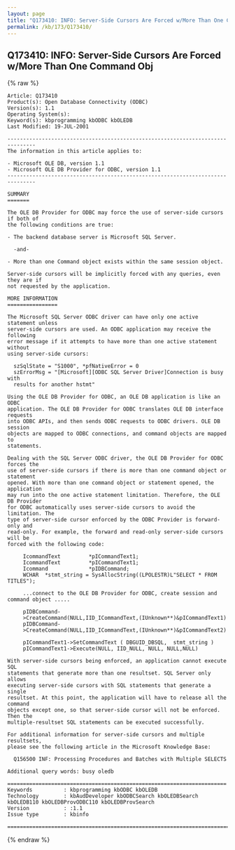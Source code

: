 ```yaml
---
layout: page
title: "Q173410: INFO: Server-Side Cursors Are Forced w/More Than One Command Obj"
permalink: /kb/173/Q173410/
---
```


## Q173410: INFO: Server-Side Cursors Are Forced w/More Than One Command Obj

{% raw %}

	Article: Q173410
	Product(s): Open Database Connectivity (ODBC)
	Version(s): 1.1
	Operating System(s): 
	Keyword(s): kbprogramming kbODBC kbOLEDB
	Last Modified: 19-JUL-2001
	
	-------------------------------------------------------------------------------
	The information in this article applies to:
	
	- Microsoft OLE DB, version 1.1 
	- Microsoft OLE DB Provider for ODBC, version 1.1 
	-------------------------------------------------------------------------------
	
	SUMMARY
	=======
	
	The OLE DB Provider for ODBC may force the use of server-side cursors if both of
	the following conditions are true:
	
	- The backend database server is Microsoft SQL Server.
	
	  -and-
	
	- More than one Command object exists within the same session object.
	
	Server-side cursors will be implicitly forced with any queries, even they are if
	not requested by the application.
	
	MORE INFORMATION
	================
	
	The Microsoft SQL Server ODBC driver can have only one active statement unless
	server-side cursors are used. An ODBC application may receive the following
	error message if it attempts to have more than one active statement without
	using server-side cursors:
	
	  szSqlState = "S1000", *pfNativeError = 0
	  szErrorMsg = "[Microsoft][ODBC SQL Server Driver]Connection is busy with
	  results for another hstmt"
	
	Using the OLE DB Provider for ODBC, an OLE DB application is like an ODBC
	application. The OLE DB Provider for ODBC translates OLE DB interface requests
	into ODBC APIs, and then sends ODBC requests to ODBC drivers. OLE DB session
	objects are mapped to ODBC connections, and command objects are mapped to
	statements.
	
	Dealing with the SQL Server ODBC driver, the OLE DB Provider for ODBC forces the
	use of server-side cursors if there is more than one command object or statement
	opened. With more than one command object or statement opened, the application
	may run into the one active statement limitation. Therefore, the OLE DB Provider
	for ODBC automatically uses server-side cursors to avoid the limitation. The
	type of server-side cursor enforced by the ODBC Provider is forward-only and
	read-only. For example, the forward and read-only server-side cursors will be
	forced with the following code:
	
	     IcommandText         *pICommandText1;
	     IcommandText         *pICommandText1;
	     Icommand             *pIDBCommand;
	     WCHAR  *stmt_string = SysAllocString((LPOLESTR)L"SELECT * FROM TITLES");
	
	     ...connect to the OLE DB Provider for ODBC, create session and command object .....
	
	     pIDBCommand-
	     >CreateCommand(NULL,IID_ICommandText,(IUnknown**)&pICommandText1)
	     pIDBCommand-
	     >CreateCommand(NULL,IID_ICommandText,(IUnknown**)&pICommandText2)
	
	     pICommandText1->SetCommandText ( DBGUID_DBSQL,  stmt_string )
	     pICommandText1->Execute(NULL, IID_NULL, NULL, NULL,NULL)
	
	With server-side cursors being enforced, an application cannot execute SQL
	statements that generate more than one resultset. SQL Server only allows
	executing server-side cursors with SQL statements that generate a single
	resultset. At this point, the application will have to release all the command
	objects except one, so that server-side cursor will not be enforced. Then the
	multiple-resultset SQL statements can be executed successfully.
	
	For additional information for server-side cursors and multiple resultsets,
	please see the following article in the Microsoft Knowledge Base:
	
	  Q156500 INF: Processing Procedures and Batches with Multiple SELECTS
	
	Additional query words: busy oledb
	
	======================================================================
	Keywords          : kbprogramming kbODBC kbOLEDB 
	Technology        : kbAudDeveloper kbODBCSearch kbOLEDBSearch kbOLEDB110 kbOLEDBProvODBC110 kbOLEDBProvSearch
	Version           : :1.1
	Issue type        : kbinfo
	
	=============================================================================
	

{% endraw %}
